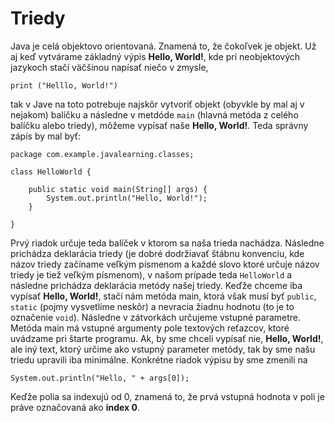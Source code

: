 # Triedy
Java je celá objektovo orientovaná. Znamená to, že čokoľvek je objekt. Už aj keď
vytvárame základný výpis **Hello, World!**, kde pri neobjektových jazykoch stačí
väčšinou napísať niečo v zmysle, 
```
print ("Helllo, World!")
```
tak v Jave na toto potrebuje najskôr vytvoriť objekt (obyvkle by mal aj v 
nejakom) balíčku a následne v metdóde ```main``` (hlavná metóda z celého 
balíčku alebo triedy), môžeme vypísať naše **Hello, World!**. Teda správny
zápís by mal byť:

```
package com.example.javalearning.classes;

class HelloWorld {

    public static void main(String[] args) {
        System.out.println("Hello, World!");
    }

}
```

Prvý riadok určuje teda balíček v ktorom sa naša trieda nachádza. Následne
prichádza deklarácia triedy (je dobré dodržiavať štábnu konvenciu, kde názov
triedy začíname veľkým písmenom a každé slovo ktoré určuje názov triedy je tiež
veľkým písmenom), v našom prípade teda ```HelloWorld``` a následne prichádza
deklarácia metódy našej triedy. Keďže chceme iba vypísať **Hello, World!**,
stačí nám metóda main, ktorá však musí byť ```public```, ```static``` (pojmy 
vysvetlíme neskôr) a nevracia žiadnu hodnotu (to je to označenie ```void```).
Následne v zátvorkách určujeme vstupné parametre. Metóda main má vstupné 
argumenty pole textových reťazcov, ktoré uvádzame pri štarte programu. Ak, by
sme chceli vypísať nie, **Hello, World!**, ale iný text, ktorý určime ako 
vstupný parameter metódy, tak by sme našu triedu upravili iba minimálne. 
Konkrétne riadok výpisu by sme zmenili na

```
System.out.println("Hello, " + args[0]);
``` 

Keďže polia sa indexujú od 0, znamená to, že prvá vstupná hodnota v poli je 
práve označovaná ako **index 0**.